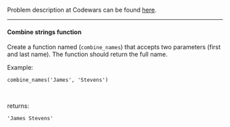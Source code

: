 Problem description at Codewars can be found
[here](https://www.codewars.com/kata/55f73f66d160f1f1db000059/train/python).

-------------

#### Combine strings function
Create a function named (`combine_names`) that accepts two parameters (first and last name). The
function should return the full name.
<br>

Example:
```
combine_names('James', 'Stevens')
```
<br>

returns:
```
'James Stevens'
```
